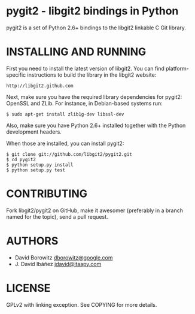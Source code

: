 pygit2 - libgit2 bindings in Python
=====================================

pygit2 is a set of Python 2.6+ bindings to the libgit2 linkable C Git library.

INSTALLING AND RUNNING
========================

First you need to install the latest version of libgit2. 
You can find platform-specific instructions to build the library in the libgit2 website:

	http://libgit2.github.com

Next, make sure you have the required library dependencies for pygit2: OpenSSL and ZLib.
For instance, in Debian-based systems run:

    $ sudo apt-get install zlib1g-dev libssl-dev

Also, make sure you have Python 2.6+ installed together with the Python development headers.

When those are installed, you can install pygit2:

    $ git clone git://github.com/libgit2/pygit2.git 
    $ cd pygit2
    $ python setup.py install
    $ python setup.py test

    
CONTRIBUTING
==============

Fork libgit2/pygit2 on GitHub, make it awesomer (preferably in a branch named
for the topic), send a pull request.


AUTHORS 
==============

* David Borowitz <dborowitz@google.com>
* J. David Ibáñez <jdavid@itaapy.com>


LICENSE
==============

GPLv2 with linking exception. See COPYING for more details.




